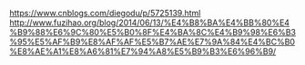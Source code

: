 https://www.cnblogs.com/diegodu/p/5725139.html
http://www.fuzihao.org/blog/2014/06/13/%E4%B8%BA%E4%BB%80%E4%B9%88%E6%9C%80%E5%B0%8F%E4%BA%8C%E4%B9%98%E6%B3%95%E5%AF%B9%E8%AF%AF%E5%B7%AE%E7%9A%84%E4%BC%B0%E8%AE%A1%E8%A6%81%E7%94%A8%E5%B9%B3%E6%96%B9/